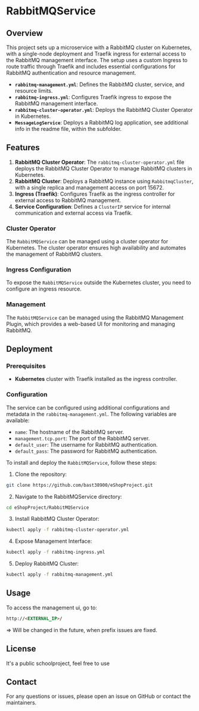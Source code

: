 # RabbitMQService

## Overview

This project sets up a microservice with a RabbitMQ cluster on Kubernetes, with a single-node deployment and Traefik ingress for external access to the RabbitMQ management interface. The setup uses a custom Ingress to route traffic through Traefik and includes essential configurations for RabbitMQ authentication and resource management. 

- **`rabbitmq-management.yml`**: Defines the RabbitMQ cluster, service, and resource limits.
- **`rabbitmq-ingress.yml`**: Configures Traefik ingress to expose the RabbitMQ management interface.
- **`rabbitmq-cluster-operator.yml`**: Deploys the RabbitMQ Cluster Operator in Kubernetes.
- **`MessageLogService`**: Deploys a RabbitMQ log application, see additional info in the readme file, within the subfolder.

## Features

1. **RabbitMQ Cluster Operator**: 
  The `rabbitmq-cluster-operator.yml` file deploys the RabbitMQ Cluster Operator to manage RabbitMQ clusters in Kubernetes.
2. **RabbitMQ Cluster**: 
  Deploys a RabbitMQ instance using `RabbitmqCluster`, with a single replica and management access on port 15672.
3. **Ingress (Traefik)**: 
  Configures Traefik as the ingress controller for external access to RabbitMQ management.
4. **Service Configuration**: 
  Defines a `ClusterIP` service for internal communication and external access via Traefik.

### Cluster Operator

The `RabbitMQService` can be managed using a cluster operator for Kubernetes. The cluster operator ensures high availability and automates the management of RabbitMQ clusters.

### Ingress Configuration

To expose the `RabbitMQService` outside the Kubernetes cluster, you need to configure an ingress resource.

### Management

The `RabbitMQService` can be managed using the RabbitMQ Management Plugin, which provides a web-based UI for monitoring and managing RabbitMQ.

## Deployment

### Prerequisites

- **Kubernetes** cluster with Traefik installed as the ingress controller.

### Configuration

The service can be configured using additional configurations and metadata in the `rabbitmq-management.yml`. The following variables are available:

- `name`: The hostname of the RabbitMQ server.
- `management.tcp.port`: The port of the RabbitMQ server.
- `default_user`: The username for RabbitMQ authentication.
- `default_pass`: The password for RabbitMQ authentication.

To install and deploy the `RabbitMQService`, follow these steps:

1. Clone the repository:
  ```bash
  git clone https://github.com/bast38900/eShopProject.git
  ```
2. Navigate to the RabbitMQService directory:
  ```bash
  cd eShopProject/RabbitMQService
  ```
3. Install RabbitMQ Cluster Operator:
  ```bash
  kubectl apply -f rabbitmq-cluster-operator.yml
  ```
4. Expose Management Interface:
  ```bash
  kubectl apply -f rabbitmq-ingress.yml
  ```
5. Deploy RabbitMQ Cluster:
  ```bash
  kubectl apply -f rabbitmq-management.yml
  ```

## Usage

To access the management ui, go to:
```markdown
http://<EXTERNAL_IP>/
```
=> Will be changed in the future, when prefix issues are fixed.

## License

It's a public schoolproject, feel free to use

## Contact

For any questions or issues, please open an issue on GitHub or contact the maintainers.
